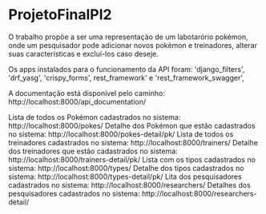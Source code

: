 # ProjetoFinalPI2

O trabalho propõe a ser uma representação de um labotarório pokémon, onde um pesquisador pode adicionar novos pokémon e treinadores,
alterar suas características e excluí-los caso deseje.

Os apps instalados para o funcionamento da API foram:
'django_filters', 'drf_yasg', 'crispy_forms', rest_framework' e 'rest_framework_swagger',

A documentação está disponível pelo caminho: http://localhost:8000/api_documentation/


Lista de todos os Pokémon cadastrados no sistema: http://localhost:8000/pokes/
Detalhe dos Pokémon que estão cadastrados no sistema: http://localhost:8000/pokes-detail/pk/
Lista de todos os treinadores cadastrados no sistema: http://localhost:8000/trainers/
Detalhe dos treinadores que estão cadastrados no sistema: http://localhost:8000/trainers-detail/pk/
Lista com os tipos cadastrados no sistema: http://localhost:8000/types/
Detalhe dos tipos cadastrados no sistema: http://localhost:8000/types-detail/pk/
Lita dos pesquisadores cadastrados no sistema: http://localhost:8000/researchers/
Detalhes dos pesquisadores cadastrados no sistema: http://localhost:8000/researchers-detail/

